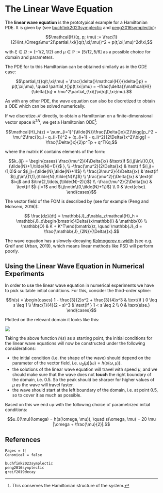 # The Linear Wave Equation

The **linear wave equation** is the prototypical example for a Hamiltonian PDE. It is given by (see [buchfink2023symplectic](@cite) and [peng2016symplectic](@cite)): 
```math
\mathcal{H}(q, p; \mu) := \frac{1}{2}\int_\Omega\mu^2(\partial_\xi{}q(t,\xi;\mu))^2 + p(t,\xi;\mu)^2d\xi,
```
with $\xi\in\Omega:=(-1/2,1/2)$ and $\mu\in\mathbb{P}:=[5/12,5/6]$ as a possible choice for domain and parameters. 

The PDE for to this Hamiltonian can be obtained similarly as in the ODE case:

```math
\partial_t{}q(t,\xi;\mu) = \frac{\delta{}\mathcal{H}}{\delta{}p} = p(t,\xi;\mu), \quad \partial_t{}p(t,\xi;\mu) = -\frac{\delta{}\mathcal{H}}{\delta{}q} = \mu^2\partial_{\xi{}\xi}q(t,\xi;\mu).
```

As with any other PDE, the wave equation can also be discretized to obtain a ODE which can be solved numerically.

If we discretize $\mathcal{H}$ directly, to obtain a Hamiltonian on a finite-dimensional vector space $\mathbb{R}^{2N}$, we get a Hamiltonian ODE[^1]:

[^1]: This conserves the Hamiltonian structure of the system.

```math
\mathcal{H}_h(z) = \sum_{i=1}^{\tilde{N}}\frac{\Delta{}x}{2}\bigg[p_i^2 + \mu^2\frac{(q_i - q_{i-1})^2 + (q_{i+1} - q_i)^2}{2\Delta{}x^2}\bigg] = \frac{\Delta{}x}{2}p^Tp + q^TKq,
```

where the matrix $K$ contains elements of the form: 

```math
k_{ij} = \begin{cases}  \frac{\mu^2}{4\Delta{}x} &\text{if $(i,j)\in\{(0,0),(\tilde{N}+1,\tilde{N}+1)\}$ }, \\
    -\frac{\mu^2}{2\Delta{}x} & \text{if $(i,j)=(1,0)$ or $(i,j)=(\tilde{N},\tilde{N}+1)$} \\
    \frac{3\mu^2}{4\Delta{}x} & \text{if $(i,j)\in\{(1,1),(\tilde{N},\tilde{N})\}$} \\
    \frac{\mu^2}{\Delta{}x} & \text{if $i=j$ and $i\in\{2,\ldots,(\tilde{N}-2)\}$} \\ 
    -\frac{\mu^2}{2\Delta{}x} & \text{if $|i-j|=1$ and $i,j\notin\{0,\tilde{N}+1\}$} \\
                        0 & \text{else}.
                        \end{cases}
```

The vector field of the FOM is described by (see for example (Peng and Mohseni, 2016)):

```math
  \frac{dz}{dt} = \mathbb{J}_d\nabla_z\mathcal{H}_h = \mathbb{J}_d\begin{bmatrix}\Delta{}x\mathbb{I}  & \mathbb{O} \\ \mathbb{O} & K + K^T\end{bmatrix}z, \quad \mathbb{J}_d = \frac{\mathbb{J}_{2N}}{\Delta{}x}.
```

The wave equation has a slowely-decaying [Kolmogorov $n$-width](../reduced_order_modeling/kolmogorov_n_width.md) (see e.g. Greif and Urban, 2019), which means linear methods like PSD will perform poorly.

## Using the Linear Wave Equation in Numerical Experiments 

In order to use the linear wave equation in numerical experiments we have to pick suitable initial conditions. For this, consider the third-order spline: 

```math
h(s)  = \begin{cases}
        1 - \frac{3}{2}s^2 + \frac{3}{4}s^3 & \text{if } 0 \leq s \leq 1 \\ 
        \frac{1}{4}(2 - s)^3 & \text{if } 1 < s \leq 2 \\ 
        0 & \text{else.} 
\end{cases}
```

Plotted on the relevant domain it looks like this: 

![](../tikz/third_degree_spline.png)

Taking the above function $h(s)$ as a starting point, the initial conditions for the linear wave equations will now be constructed under the following considerations: 
- the initial condition (i.e. the shape of the wave) should depend on the parameter of the vector field, i.e. $u_0(\mu)(\omega) = h(s(\omega, \mu))$.
- the solutions of the linear wave equation will travel with speed $\mu$, and we should make sure that the wave does not **touch** the right boundary of the domain, i.e. 0.5. So the peak should be sharper for higher values of $\mu$ as the wave will travel faster.
- the wave should start at the left boundary of the domain, i.e. at point 0.5, so to cover it as much as possible. 

Based on this we end up with the following choice of parametrized initial conditions: 

```math 
u_0(\mu)(\omega) = h(s(\omega, \mu)), \quad s(\omega, \mu) =  20 \mu  |\omega + \frac{\mu}{2}|.
```

## References 
```@bibliography
Pages = []
Canonical = false

buchfink2023symplectic
peng2016symplectic
greif2019decay
```